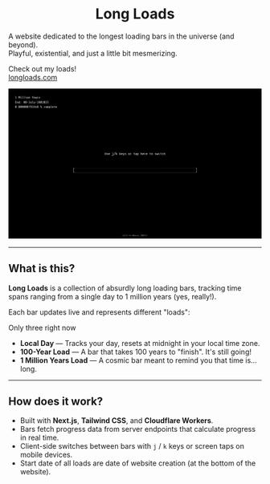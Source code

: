 <h1 align="center">Long Loads</h1>

A website dedicated to the longest loading bars in the universe (and beyond).  
Playful, existential, and just a little bit mesmerizing.

Check out my loads!\
[longloads.com](https://longloads.com)

![Preview](./longest-loading-bar-frontend/public/forreadme.png)

---
## What is this?

**Long Loads** is a collection of absurdly long loading bars, tracking time spans ranging from a single day to 1 million years (yes, really!).

Each bar updates live and represents different "loads":

Only three right now
- **Local Day** — Tracks your day, resets at midnight in your local time zone.
- **100-Year Load** — A bar that takes 100 years to "finish". It's still going!
- **1 Million Years Load** — A cosmic bar meant to remind you that time is... long.

---

## How does it work?

- Built with **Next.js**, **Tailwind CSS**, and **Cloudflare Workers**.
- Bars fetch progress data from server endpoints that calculate progress in real time.
- Client-side switches between bars with `j` / `k` keys or screen taps on mobile devices.
- Start date of all loads are date of website creation (at the bottom of the website).
